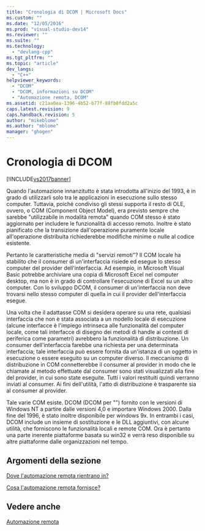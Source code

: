```yaml
---
title: "Cronologia di DCOM | Microsoft Docs"
ms.custom: ""
ms.date: "12/05/2016"
ms.prod: "visual-studio-dev14"
ms.reviewer: ""
ms.suite: ""
ms.technology: 
  - "devlang-cpp"
ms.tgt_pltfrm: ""
ms.topic: "article"
dev_langs: 
  - "C++"
helpviewer_keywords: 
  - "DCOM"
  - "DCOM, informazioni su DCOM"
  - "Automazione remota, DCOM"
ms.assetid: c21aa0ea-1396-4b52-b77f-88fb0fdd2a5c
caps.latest.revision: 9
caps.handback.revision: 5
author: "mikeblome"
ms.author: "mblome"
manager: "ghogen"
---
```

# Cronologia di DCOM
[!INCLUDE[vs2017banner](../assembler/inline/includes/vs2017banner.md)]

Quando l'automazione innanzitutto è stata introdotta all'inizio del 1993, è in grado di utilizzarli solo tra le applicazioni in esecuzione sullo stesso computer.  Tuttavia, poiché condiviso gli stessi supporta il resto di OLE, ovvero, o COM \(Component Object Model\), era previsto sempre che sarebbe "utilizzabile in modalità remota" quando COM stesso è stato aggiornato per includere le funzionalità di accesso remoto.  Inoltre è stato pianificato che la transizione dall'operazione puramente locale all'operazione distribuita richiederebbe modifiche minime o nulle al codice esistente.  
  
 Pertanto le caratteristiche media di "servizi remoti"?  Il COM locale ha stabilito che il consumer di un'interfaccia risiede ed esegue lo stesso computer del provider dell'interfaccia.  Ad esempio, in Microsoft Visual Basic potrebbe archiviare una copia di Microsoft Excel nel computer desktop, ma non è in grado di controllare l'esecuzione di Excel su un altro computer.  Con lo sviluppo DCOM, il consumer di un'interfaccia non deve trovarsi nello stesso computer di quella in cui il provider dell'interfaccia esegue.  
  
 Una volta che il adattasse COM si desidera operare su una rete, qualsiasi interfaccia che non è stata associata a un modello locale di esecuzione \(alcune interfacce è l'impiego intrinseca alle funzionalità del computer locale, come tali interfacce di disegno dei metodi di handle ai contesti di periferica come parametri\) avrebbero la funzionalità di distribuzione.  Un consumer dell'interfaccia farebbe una richiesta per una determinata interfaccia; tale interfaccia può essere fornita da un'istanza di un oggetto in esecuzione o essere eseguito su un computer diverso.  Il meccanismo di distribuzione in COM connetterebbe il consumer al provider in modo che le chiamate al metodo effettuate dal consumer sono stati visualizzati alla fine del provider, in cui sono state eseguite.  Tutti i valori restituiti quindi verranno inviati al consumer.  Ai fini dell'utilità, l'atto di distribuzione è trasparente sia al consumer al provider.  
  
 Tale varie COM esiste.  DCOM \(DCOM per ""\) fornito con le versioni di Windows NT a partire dalle versioni 4,0 e importare Windows 2000.  Dalla fine del 1996, è stato inoltre disponibile per windows 9x.  In entrambi i casi, DCOM include un insieme di sostituzione e le DLL aggiuntivi, con alcune utilità, che forniscono le funzionalità locali e remote COM.  Ora è pertanto una parte inerente piattaforme basata su win32 e verrà reso disponibile su altre piattaforme dalle organizzazioni nel tempo.  
  
## Argomenti della sezione  
 [Dove l'automazione remota rientrano in?](../mfc/where-does-remote-automation-fit-in-q.md)  
  
 [Cosa l'automazione remota fornisce?](../mfc/what-does-remote-automation-provide-q.md)  
  
## Vedere anche  
 [Automazione remota](../mfc/remote-automation.md)